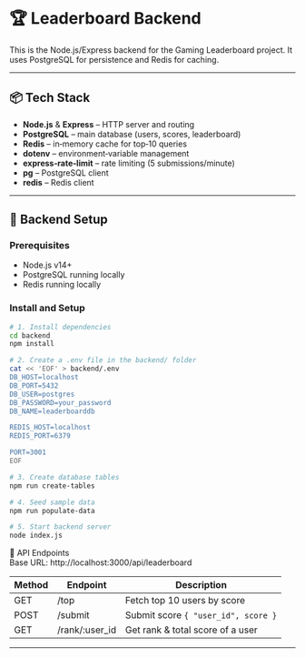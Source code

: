 # 🏆 Leaderboard Backend

This is the Node.js/Express backend for the Gaming Leaderboard project. It uses PostgreSQL for persistence and Redis for caching.

---

## 📦 Tech Stack

- **Node.js** & **Express** – HTTP server and routing  
- **PostgreSQL** – main database (users, scores, leaderboard)  
- **Redis** – in‑memory cache for top‑10 queries  
- **dotenv** – environment‑variable management  
- **express‑rate‑limit** – rate limiting (5 submissions/minute)  
- **pg** – PostgreSQL client  
- **redis** – Redis client  

---

## 🧪 Backend Setup

### Prerequisites

- Node.js v14+  
- PostgreSQL running locally  
- Redis running locally  

### Install and Setup

```bash
# 1. Install dependencies
cd backend
npm install

# 2. Create a .env file in the backend/ folder
cat << 'EOF' > backend/.env
DB_HOST=localhost
DB_PORT=5432
DB_USER=postgres
DB_PASSWORD=your_password
DB_NAME=leaderboarddb

REDIS_HOST=localhost
REDIS_PORT=6379

PORT=3001
EOF

# 3. Create database tables
npm run create-tables

# 4. Seed sample data
npm run populate-data

# 5. Start backend server
node index.js


```

📌 API Endpoints  
Base URL: http://localhost:3000/api/leaderboard

| Method | Endpoint         | Description                       |
| ------ | ---------------- | --------------------------------- |
| GET    | /top             | Fetch top 10 users by score      |
| POST   | /submit          | Submit score `{ "user_id", score }` |
| GET    | /rank/:user_id   | Get rank & total score of a user |

---
